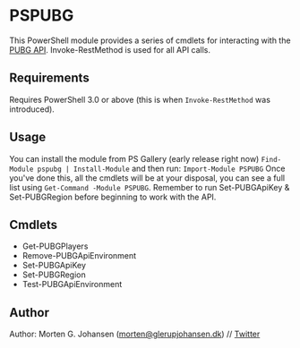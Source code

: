 # PSPUBG
This PowerShell module provides a series of cmdlets for interacting with the [PUBG API](https://developer.playbattlegrounds.com). Invoke-RestMethod is used for all API calls.

## Requirements
Requires PowerShell 3.0 or above (this is when `Invoke-RestMethod` was introduced).

## Usage
You can install the module from PS Gallery (early release right now) `Find-Module pspubg | Install-Module` and then run:
`Import-Module PSPUBG`
Once you've done this, all the cmdlets will be at your disposal, you can see a full list using `Get-Command -Module PSPUBG`. Remember to run Set-PUBGApiKey & Set-PUBGRegion before beginning to work with the API.

## Cmdlets
* Get-PUBGPlayers
* Remove-PUBGApiEnvironment
* Set-PUBGApiKey
* Set-PUBGRegion
* Test-PUBGApiEnvironment

## Author
Author: Morten G. Johansen (<morten@glerupjohansen.dk>) // [Twitter](https://twitter.com/mgjohansen)